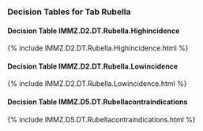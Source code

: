 ### Decision Tables for Tab  Rubella
#### Decision Table IMMZ.D2.DT.Rubella.Highincidence
{% include IMMZ.D2.DT.Rubella.Highincidence.html %}
#### Decision Table IMMZ.D2.DT.Rubella.Lowincidence
{% include IMMZ.D2.DT.Rubella.Lowincidence.html %}
#### Decision Table IMMZ.D5.DT.Rubellacontraindications
{% include IMMZ.D5.DT.Rubellacontraindications.html %}

